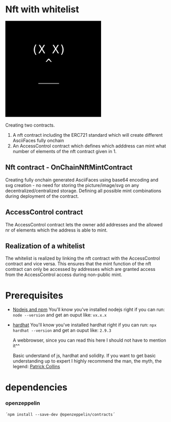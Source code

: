 

# Nft with whitelist

<img src="./Svg/AsciiFace.svg">


Creating two contracts.

1. A nft contract including the ERC721 standard which will create different AsciiFaces fully onchain
2. An AccessControl contract which defines which adddress can mint what number of elements of the nft contract given in 1.


## Nft contract - OnChainNftMintContract

Creating fully onchain generated AsciiFaces using base64 encoding and svg creation - no need for storing the picture/image/svg on any decentralized/centralized storage.
Defining all possible mint combinations during deployment of the contract.

## AccessControl contract

The AccessControl contract lets the owner add addresses and the allowed nr of elements which the address is able to mint.


## Realization of a whitelist

The whitelist is realized by linking the nft contract with the AccessControl contract and vice versa. This ensures that the mint function of the nft contract can only be accessed by addresses which are granted access
from the AccessControl access during non-public mint.


# Prerequisites
<ul  dir="auto">
<li><a  href="https://nodejs.org/en/download/"  rel="nofollow">Nodejs and npm</a>
You'll know you've installed nodejs right if you can run:
<code>node --version</code> and get an ouput like: <code>vx.x.x</code>
</ul>
<ul  dir="auto">
<li><a  href="https://hardhat.org/getting-started/"  rel="nofollow">hardhat</a>
You'll know you've installed hardhat right if you can run:
<code>npx hardhat --version</code> and get an ouput like: <code>2.9.3</code>
</ul>
<ul  dir="auto">
A webbrowser, since you can read this here I should not have to  mention it^^
</ul>
<ul  dir="auto">
Basic understand of js, hardhat and solidity. If you want to get basic understanding up to expert I highly recommend
the man, the myth, the legend: <a href="https://www.youtube.com/watch?v=M576WGiDBdQ&t=10s">Patrick Collins</a>
</ul>


# dependencies
### openzeppelin
    ´npm install --save-dev @openzeppelin/contracts´
    

